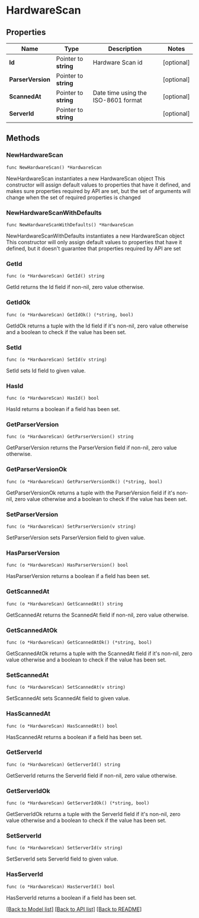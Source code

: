 # HardwareScan

## Properties

Name | Type | Description | Notes
------------ | ------------- | ------------- | -------------
**Id** | Pointer to **string** | Hardware Scan id | [optional] 
**ParserVersion** | Pointer to **string** |  | [optional] 
**ScannedAt** | Pointer to **string** | Date time using the ISO-8601 format | [optional] 
**ServerId** | Pointer to **string** |  | [optional] 

## Methods

### NewHardwareScan

`func NewHardwareScan() *HardwareScan`

NewHardwareScan instantiates a new HardwareScan object
This constructor will assign default values to properties that have it defined,
and makes sure properties required by API are set, but the set of arguments
will change when the set of required properties is changed

### NewHardwareScanWithDefaults

`func NewHardwareScanWithDefaults() *HardwareScan`

NewHardwareScanWithDefaults instantiates a new HardwareScan object
This constructor will only assign default values to properties that have it defined,
but it doesn't guarantee that properties required by API are set

### GetId

`func (o *HardwareScan) GetId() string`

GetId returns the Id field if non-nil, zero value otherwise.

### GetIdOk

`func (o *HardwareScan) GetIdOk() (*string, bool)`

GetIdOk returns a tuple with the Id field if it's non-nil, zero value otherwise
and a boolean to check if the value has been set.

### SetId

`func (o *HardwareScan) SetId(v string)`

SetId sets Id field to given value.

### HasId

`func (o *HardwareScan) HasId() bool`

HasId returns a boolean if a field has been set.

### GetParserVersion

`func (o *HardwareScan) GetParserVersion() string`

GetParserVersion returns the ParserVersion field if non-nil, zero value otherwise.

### GetParserVersionOk

`func (o *HardwareScan) GetParserVersionOk() (*string, bool)`

GetParserVersionOk returns a tuple with the ParserVersion field if it's non-nil, zero value otherwise
and a boolean to check if the value has been set.

### SetParserVersion

`func (o *HardwareScan) SetParserVersion(v string)`

SetParserVersion sets ParserVersion field to given value.

### HasParserVersion

`func (o *HardwareScan) HasParserVersion() bool`

HasParserVersion returns a boolean if a field has been set.

### GetScannedAt

`func (o *HardwareScan) GetScannedAt() string`

GetScannedAt returns the ScannedAt field if non-nil, zero value otherwise.

### GetScannedAtOk

`func (o *HardwareScan) GetScannedAtOk() (*string, bool)`

GetScannedAtOk returns a tuple with the ScannedAt field if it's non-nil, zero value otherwise
and a boolean to check if the value has been set.

### SetScannedAt

`func (o *HardwareScan) SetScannedAt(v string)`

SetScannedAt sets ScannedAt field to given value.

### HasScannedAt

`func (o *HardwareScan) HasScannedAt() bool`

HasScannedAt returns a boolean if a field has been set.

### GetServerId

`func (o *HardwareScan) GetServerId() string`

GetServerId returns the ServerId field if non-nil, zero value otherwise.

### GetServerIdOk

`func (o *HardwareScan) GetServerIdOk() (*string, bool)`

GetServerIdOk returns a tuple with the ServerId field if it's non-nil, zero value otherwise
and a boolean to check if the value has been set.

### SetServerId

`func (o *HardwareScan) SetServerId(v string)`

SetServerId sets ServerId field to given value.

### HasServerId

`func (o *HardwareScan) HasServerId() bool`

HasServerId returns a boolean if a field has been set.


[[Back to Model list]](../README.md#documentation-for-models) [[Back to API list]](../README.md#documentation-for-api-endpoints) [[Back to README]](../README.md)


